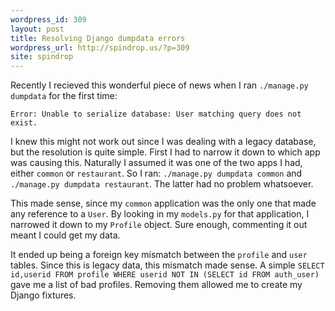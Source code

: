 ```yaml
---
wordpress_id: 309
layout: post
title: Resolving Django dumpdata errors
wordpress_url: http://spindrop.us/?p=309
site: spindrop
---
```

Recently I recieved this wonderful piece of news when I ran `./manage.py dumpdata` for the first time:

	Error: Unable to serialize database: User matching query does not exist.

I knew this might not work out since I was dealing with a legacy database, but the resolution is quite simple.  First I had to narrow it down to which app was causing this.  Naturally I assumed it was one of the two apps I had, either `common` or `restaurant`.  So I ran: `./manage.py dumpdata common` and `./manage.py dumpdata restaurant`.  The latter had no problem whatsoever.

This made sense, since my `common` application was the only one that made any reference to a `User`.  By looking in my `models.py` for that application, I narrowed it down to my `Profile` object.  Sure enough, commenting it out meant I could get my data.

It ended up being a foreign key mismatch between the `profile` and `user` tables.  Since this is legacy data, this mismatch made sense.  A simple `SELECT id,userid FROM profile WHERE userid NOT IN (SELECT id FROM auth_user)` gave me a list of bad profiles.  Removing them allowed me to create my Django fixtures.
